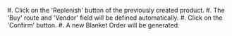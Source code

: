 #. Click on the 'Replenish' button of the previously created product.
#. The 'Buy' route and 'Vendor' field will be defined automatically.
#. Click on the 'Confirm' button.
#. A new Blanket Order will be generated.

